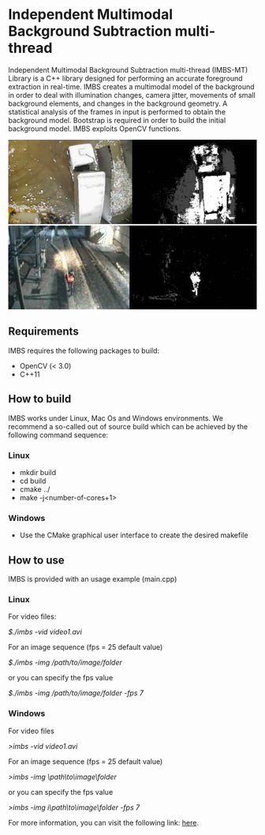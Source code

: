 # Independent Multimodal Background Subtraction multi-thread
Independent Multimodal Background Subtraction multi-thread (IMBS-MT) Library is a C++ library designed for
 performing an accurate foreground extraction in real-time. IMBS creates a multimodal model
of the background in order to deal with illumination changes, camera jitter, movements of 
small background elements, and changes in the background geometry. A statistical analysis 
of the frames in input is performed to obtain the background model. Bootstrap is required 
in order to build the initial background model. IMBS exploits OpenCV functions.

![Example 1](images/bgs-example-1.jpg)
![Example 2](images/bgs-example-2.jpg)

## Requirements

IMBS requires the following packages to build:

* OpenCV (< 3.0)
* C++11

## How to build

IMBS works under Linux, Mac Os and Windows environments. We recommend a so-called out of source build 
which can be achieved by the following command sequence:

### Linux

* mkdir build
* cd build
* cmake ../
* make -j\<number-of-cores+1\>

### Windows
* Use the CMake graphical user interface to create the desired makefile

## How to use

IMBS is provided with an usage example (main.cpp)

### Linux

For video files:

_$./imbs -vid video1.avi_

For an image sequence (fps = 25 default value)

_$./imbs -img /path/to/image/folder_

or you can specify the fps value

_$./imbs -img /path/to/image/folder -fps 7_


### Windows

For video files

_>imbs -vid video1.avi_

For an image sequence (fps = 25 default value)

_>imbs -img \path\to\image\folder_

or you can specify the fps value

_>imbs -img i\path\to\image\folder -fps 7_

For more information, you can visit the following link: [here](http://www.dis.uniroma1.it/~bloisi/software/imbs.html).